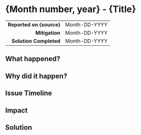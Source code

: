 # {Month number, year} - {Title}

|                          |               |
| -----------------------: | :------------ |
| **Reported on {source}** | Month-DD-YYYY |
|           **Mitigation** | Month-DD-YYYY |
|   **Solution Completed** | Month-DD-YYYY |

## What happened?

## Why did it happen?

## Issue Timeline

## Impact

## Solution
